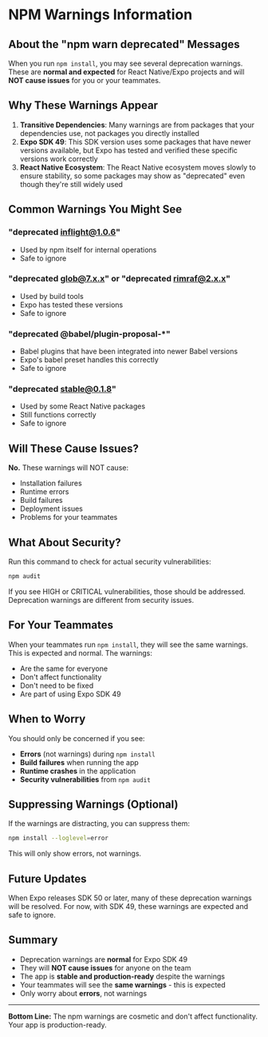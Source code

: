 # NPM Warnings Information

## About the "npm warn deprecated" Messages

When you run `npm install`, you may see several deprecation warnings. These are **normal and expected** for React Native/Expo projects and will **NOT cause issues** for you or your teammates.

## Why These Warnings Appear

1. **Transitive Dependencies**: Many warnings are from packages that your dependencies use, not packages you directly installed
2. **Expo SDK 49**: This SDK version uses some packages that have newer versions available, but Expo has tested and verified these specific versions work correctly
3. **React Native Ecosystem**: The React Native ecosystem moves slowly to ensure stability, so some packages may show as "deprecated" even though they're still widely used

## Common Warnings You Might See

### "deprecated inflight@1.0.6"
- Used by npm itself for internal operations
- Safe to ignore

### "deprecated glob@7.x.x" or "deprecated rimraf@2.x.x"
- Used by build tools
- Expo has tested these versions
- Safe to ignore

### "deprecated @babel/plugin-proposal-*"
- Babel plugins that have been integrated into newer Babel versions
- Expo's babel preset handles this correctly
- Safe to ignore

### "deprecated stable@0.1.8"
- Used by some React Native packages
- Still functions correctly
- Safe to ignore

## Will These Cause Issues?

**No.** These warnings will NOT cause:
- Installation failures
- Runtime errors
- Build failures
- Deployment issues
- Problems for your teammates

## What About Security?

Run this command to check for actual security vulnerabilities:

```bash
npm audit
```

If you see HIGH or CRITICAL vulnerabilities, those should be addressed. Deprecation warnings are different from security issues.

## For Your Teammates

When your teammates run `npm install`, they will see the same warnings. This is expected and normal. The warnings:
- Are the same for everyone
- Don't affect functionality
- Don't need to be fixed
- Are part of using Expo SDK 49

## When to Worry

You should only be concerned if you see:
- **Errors** (not warnings) during `npm install`
- **Build failures** when running the app
- **Runtime crashes** in the application
- **Security vulnerabilities** from `npm audit`

## Suppressing Warnings (Optional)

If the warnings are distracting, you can suppress them:

```bash
npm install --loglevel=error
```

This will only show errors, not warnings.

## Future Updates

When Expo releases SDK 50 or later, many of these deprecation warnings will be resolved. For now, with SDK 49, these warnings are expected and safe to ignore.

## Summary

- Deprecation warnings are **normal** for Expo SDK 49
- They will **NOT cause issues** for anyone on the team
- The app is **stable and production-ready** despite the warnings
- Your teammates will see the **same warnings** - this is expected
- Only worry about **errors**, not warnings

---

**Bottom Line:** The npm warnings are cosmetic and don't affect functionality. Your app is production-ready.
